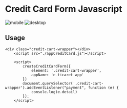 # Credit Card Form Javascript

![mobile](https://i.hizliresim.com/mf4c4x6.png)
![desktop](https://i.hizliresim.com/3ckq7yp.png)

## Usage

```
<div class="credit-cart-wrapper"></div>
    <script src="./appCreditCard.js"></script>

    <script>
        createCreditCardForm({
            element: '.credit-cart-wrapper',
            appName: 'e-ticaret app'
        })
        document.querySelector('.credit-cart-wrapper').addEventListener("payment", function (e) {
            console.log(e.detail)
        });
    </script>
```
